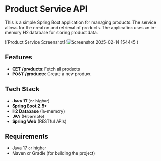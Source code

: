 # Product Service API

This is a simple Spring Boot application for managing products. The service allows for the creation and retrieval of products. The application uses an in-memory H2 database for storing product data.

![Product Service Screenshot](![Screenshot 2025-02-14 154445](https://github.com/user-attachments/assets/af3a3312-dca8-4fb1-b8d9-90491a350d2f)
)  <!-- Image Reference -->

## Features

- **GET /products**: Fetch all products
- **POST /products**: Create a new product

## Tech Stack

- **Java 17** (or higher)
- **Spring Boot 2.5+**
- **H2 Database** (In-memory)
- **JPA** (Hibernate)
- **Spring Web** (RESTful APIs)

## Requirements

- Java 17 or higher
- Maven or Gradle (for building the project)




